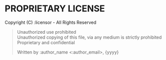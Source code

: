 # PROPRIETARY LICENSE

Copyright (C) :licensor - All Rights Reserved

> Unauthorized use prohibited  
> Unauthorized copying of this file, via any medium is strictly prohibited  
> Proprietary and confidential
>
> Written by :author_name <:author_email>, {yyyy}
